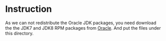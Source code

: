 # Instruction
As we can not redistribute the Oracle JDK packages, you need download
the the JDK7 and JDK8 RPM packages from [Oracle][1]. And put the files
under this directory.

[1]: http://www.oracle.com/technetwork/java/javase/downloads/index.html
